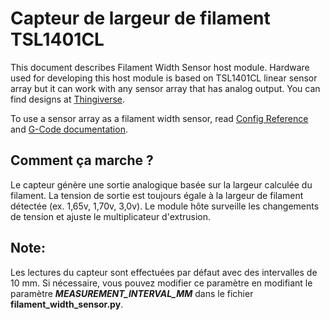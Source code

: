 # Capteur de largeur de filament TSL1401CL

This document describes Filament Width Sensor host module. Hardware used for developing this host module is based on TSL1401CL linear sensor array but it can work with any sensor array that has analog output. You can find designs at [Thingiverse](https://www.thingiverse.com/search?q=filament%20width%20sensor).

To use a sensor array as a filament width sensor, read [Config Reference](Config_Reference.md#tsl1401cl_filament_width_sensor) and [G-Code documentation](G-Codes.md#Filament_Width_Sensor_Commands).

## Comment ça marche ?

Le capteur génère une sortie analogique basée sur la largeur calculée du filament. La tension de sortie est toujours égale à la largeur de filament détectée (ex. 1,65v, 1,70v, 3,0v). Le module hôte surveille les changements de tension et ajuste le multiplicateur d'extrusion.

## Note:

Les lectures du capteur sont effectuées par défaut avec des intervalles de 10 mm. Si nécessaire, vous pouvez modifier ce paramètre en modifiant le paramètre ***MEASUREMENT_INTERVAL_MM*** dans le fichier **filament_width_sensor.py**.
